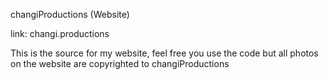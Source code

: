 changiProductions (Website)

link: changi.productions

This is the source for my website, feel free you use the code but all photos on the website are copyrighted to changiProductions
